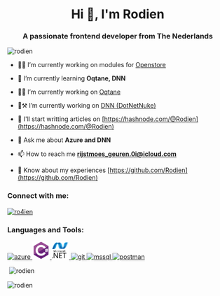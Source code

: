 <h1 align="center">Hi 👋, I'm Rodien</h1>
<h3 align="center">A passionate frontend developer from The Nederlands</h3>

<p align="left"> <img src="https://komarev.com/ghpvc/?username=rodien&label=Profile%20views&color=0e75b6&style=flat" alt="rodien" /> </p>

- 🔭🏪 I’m currently working on modules for [Openstore](https://github.com/openstore-ecommerce/OpenStore)

- 🌱 I’m currently learning **Oqtane, DNN**

- 🔭🚀 I’m currently working on [Oqtane](https://github.com/oqtane/oqtane.framework)

- 🔭⚒️ I’m currently working on [DNN (DotNetNuke)](https://github.com/dnnsoftware/Dnn.Platform)

- 📝 I'll start writting articles on [https://hashnode.com/@Rodien](https://hashnode.com/@Rodien)

- 💬 Ask me about **Azure and DNN**

- 📫 How to reach me **rijstmoes_geuren.0i@icloud.com**

- 📄 Know about my experiences [https://github.com/Rodien](https://github.com/Rodien)

<h3 align="left">Connect with me:</h3>
<p align="left">
<a href="https://twitter.com/ro4ien" target="blank"><img align="center" src="https://raw.githubusercontent.com/rahuldkjain/github-profile-readme-generator/master/src/images/icons/Social/twitter.svg" alt="ro4ien" height="30" width="40" /></a>
</p>

<h3 align="left">Languages and Tools:</h3>
<p align="left"> <a href="https://azure.microsoft.com/en-in/" target="_blank" rel="noreferrer"> <img src="https://www.vectorlogo.zone/logos/microsoft_azure/microsoft_azure-icon.svg" alt="azure" width="40" height="40"/> </a> <a href="https://www.w3schools.com/cs/" target="_blank" rel="noreferrer"> <img src="https://raw.githubusercontent.com/devicons/devicon/master/icons/csharp/csharp-original.svg" alt="csharp" width="40" height="40"/> </a> <a href="https://dotnet.microsoft.com/" target="_blank" rel="noreferrer"> <img src="https://raw.githubusercontent.com/devicons/devicon/master/icons/dot-net/dot-net-original-wordmark.svg" alt="dotnet" width="40" height="40"/> </a> <a href="https://git-scm.com/" target="_blank" rel="noreferrer"> <img src="https://www.vectorlogo.zone/logos/git-scm/git-scm-icon.svg" alt="git" width="40" height="40"/> </a> <a href="https://www.microsoft.com/en-us/sql-server" target="_blank" rel="noreferrer"> <img src="https://www.svgrepo.com/show/303229/microsoft-sql-server-logo.svg" alt="mssql" width="40" height="40"/> </a> <a href="https://postman.com" target="_blank" rel="noreferrer"> <img src="https://www.vectorlogo.zone/logos/getpostman/getpostman-icon.svg" alt="postman" width="40" height="40"/> </a> </p>

<p>&nbsp;<img align="center" src="https://github-readme-stats.vercel.app/api?username=rodien&show_icons=true&locale=en" alt="rodien" /></p>

<p><img align="center" src="https://github-readme-streak-stats.herokuapp.com/?user=rodien&" alt="rodien" /></p>

